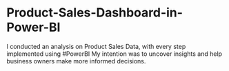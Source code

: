 # Product-Sales-Dashboard-in-Power-BI

I  conducted an analysis on Product Sales Data, with every step implemented using #PowerBI 
My intention was to uncover insights and help business owners make more informed decisions.
